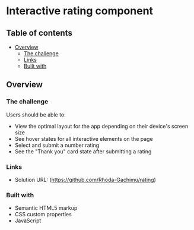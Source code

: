 # Interactive rating component

## Table of contents

- [Overview](#overview)
  - [The challenge](#the-challenge)
  - [Links](#links)
  - [Built with](#built-with)




## Overview

### The challenge

Users should be able to:

- View the optimal layout for the app depending on their device's screen size
- See hover states for all interactive elements on the page
- Select and submit a number rating
- See the "Thank you" card state after submitting a rating


### Links

- Solution URL: (https://github.com/Rhoda-Gachimu/rating)



### Built with

- Semantic HTML5 markup
- CSS custom properties
- JavaScript





